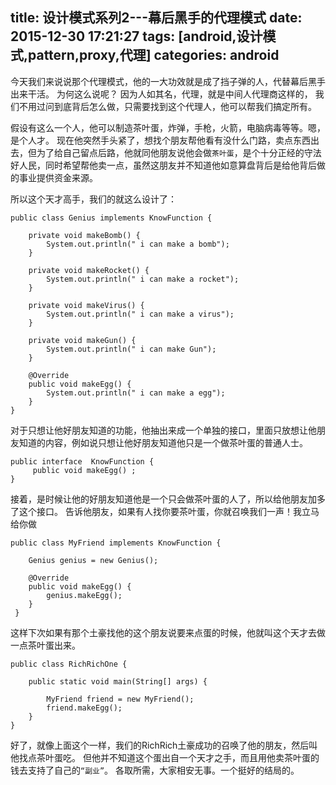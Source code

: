 title: 设计模式系列2---幕后黑手的代理模式
date: 2015-12-30 17:21:27 
tags: [android,设计模式,pattern,proxy,代理]
categories: android
---


 今天我们来说说那个代理模式，他的一大功效就是成了挡子弹的人，代替幕后黑手出来干活。
 为何这么说呢？
 因为人如其名，代理，就是中间人代理商这样的，
 我们不用过问到底背后怎么做，只需要找到这个代理人，他可以帮我们搞定所有。

假设有这么一个人，他可以制造茶叶蛋，炸弹，手枪，火箭，电脑病毒等等。嗯，是个人才。
现在他突然手头紧了，想找个朋友帮他看有没什么门路，卖点东西出去，但为了给自己留点后路，他就同他朋友说他会做`茶叶蛋`，是个十分正经的守法好人民，同时希望帮他卖一点，虽然这朋友并不知道他如意算盘背后是给他背后做的事业提供资金来源。

<!--more-->

所以这个天才高手，我们的就这么设计了：

	public class Genius implements KnowFunction {
	
	    private void makeBomb() {
	        System.out.println(" i can make a bomb");
	    }
	
	    private void makeRocket() {
	        System.out.println(" i can make a rocket");
	    }
	
	    private void makeVirus() {
	        System.out.println(" i can make a virus");
	    }
	
	    private void makeGun() {
	        System.out.println(" i can make Gun");
	    }
	
	    @Override
	    public void makeEgg() {
	        System.out.println(" i can make a egg");
	    }
	}

对于只想让他好朋友知道的功能，他抽出来成一个单独的接口，里面只放想让他朋友知道的内容，例如说只想让他好朋友知道他只是一个做茶叶蛋的普通人士。

	public interface  KnowFunction {
	     public void makeEgg() ;
	}
	
接着，是时候让他的好朋友知道他是一个只会做茶叶蛋的人了，所以给他朋友加多了这个接口。
告诉他朋友，如果有人找你要茶叶蛋，你就召唤我们一声！我立马给你做

    public class MyFriend implements KnowFunction {

	    Genius genius = new Genius();
	
	    @Override
	    public void makeEgg() {
	        genius.makeEgg();
	    }
	 }
这样下次如果有那个土豪找他的这个朋友说要来点蛋的时候，他就叫这个天才去做一点茶叶蛋出来。

    public class RichRichOne {

        public static void main(String[] args) {

            MyFriend friend = new MyFriend();
            friend.makeEgg();
        }
    }
    
好了，就像上面这个一样，我们的RichRich土豪成功的召唤了他的朋友，然后叫他找点茶叶蛋吃。
但他并不知道这个蛋出自一个天才之手，而且用他卖茶叶蛋的钱去支持了自己的`“副业”`。
各取所需，大家相安无事。一个挺好的结局的。